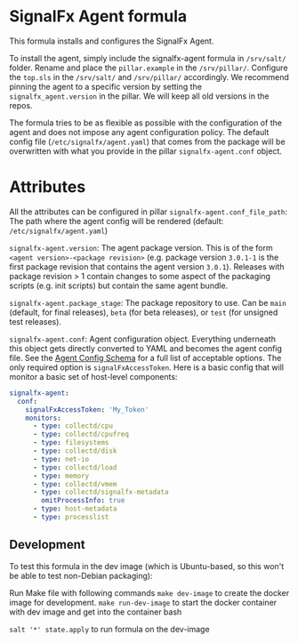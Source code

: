 # SignalFx Agent formula

This formula installs and configures the SignalFx Agent.

To install the agent, simply include the signalfx-agent formula in `/srv/salt/` folder.
Rename and place the `pillar.example` in the `/srv/pillar/`.
Configure the `top.sls` in the `/srv/salt/` and `/srv/pillar/` accordingly.
We recommend pinning the agent to a specific version by setting the
`signalfx_agent.version` in the pillar.  We will keep all old
versions in the repos.

The formula tries to be as flexible as possible with the configuration of the
agent and does not impose any agent configuration policy.  The default config
file (`/etc/signalfx/agent.yaml`) that comes from the package will be
overwritten with what you provide in the pillar `signalfx-agent.conf`
object.

# Attributes

All the attributes can be configured in pillar
`signalfx-agent.conf_file_path`: The path where the agent config
 will be rendered (default: `/etc/signalfx/agent.yaml`)

`signalfx-agent.version`: The agent package version.  This is
of the form `<agent version>-<package revision>` (e.g. package version
`3.0.1-1` is the first package revision that contains the agent version
`3.0.1`).  Releases with package revision > 1 contain changes to some aspect of
the packaging scripts (e.g. init scripts) but contain the same agent bundle.

`signalfx-agent.package_stage`: The package repository to use.  Can
be `main` (default, for final releases), `beta` (for beta releases), or `test`
(for unsigned test releases).

`signalfx-agent.conf`: Agent configuration object.  Everything
underneath this object gets directly converted to YAML and becomes the agent
config file.  See the [Agent Config
Schema](https://github.com/signalfx/signalfx-agent/blob/master/docs/config-schema.md)
for a full list of acceptable options.  The only required option is
`signalFxAccessToken`.  Here is a basic config that will monitor a basic set of
host-level components:

```yaml
signalfx-agent:
  conf:
    signalFxAccessToken: 'My_Token'
    monitors:
      - type: collectd/cpu
      - type: collectd/cpufreq
      - type: filesystems
      - type: collectd/disk
      - type: net-io
      - type: collectd/load
      - type: memory
      - type: collectd/vmem
      - type: collectd/signalfx-metadata
        omitProcessInfo: true
      - type: host-metadata
      - type: processlist
```

## Development

To test this formula in the dev image (which is Ubuntu-based, so this won't be
able to test non-Debian packaging):

Run Make file with following commands
`make dev-image` to create the docker image for development.
`make run-dev-image` to start the docker container with dev image and get into the container bash

`salt '*' state.apply` to run formula on the dev-image
